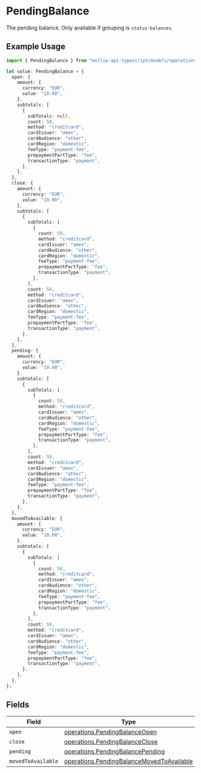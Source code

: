 # PendingBalance

The pending balance. Only available if grouping is `status-balances`.

## Example Usage

```typescript
import { PendingBalance } from "mollie-api-typescript/models/operations";

let value: PendingBalance = {
  open: {
    amount: {
      currency: "EUR",
      value: "10.00",
    },
    subtotals: [
      {
        subTotals: null,
        count: 50,
        method: "creditcard",
        cardIssuer: "amex",
        cardAudience: "other",
        cardRegion: "domestic",
        feeType: "payment-fee",
        prepaymentPartType: "fee",
        transactionType: "payment",
      },
    ],
  },
  close: {
    amount: {
      currency: "EUR",
      value: "10.00",
    },
    subtotals: [
      {
        subTotals: [
          {
            count: 50,
            method: "creditcard",
            cardIssuer: "amex",
            cardAudience: "other",
            cardRegion: "domestic",
            feeType: "payment-fee",
            prepaymentPartType: "fee",
            transactionType: "payment",
          },
        ],
        count: 50,
        method: "creditcard",
        cardIssuer: "amex",
        cardAudience: "other",
        cardRegion: "domestic",
        feeType: "payment-fee",
        prepaymentPartType: "fee",
        transactionType: "payment",
      },
    ],
  },
  pending: {
    amount: {
      currency: "EUR",
      value: "10.00",
    },
    subtotals: [
      {
        subTotals: [
          {
            count: 50,
            method: "creditcard",
            cardIssuer: "amex",
            cardAudience: "other",
            cardRegion: "domestic",
            feeType: "payment-fee",
            prepaymentPartType: "fee",
            transactionType: "payment",
          },
        ],
        count: 50,
        method: "creditcard",
        cardIssuer: "amex",
        cardAudience: "other",
        cardRegion: "domestic",
        feeType: "payment-fee",
        prepaymentPartType: "fee",
        transactionType: "payment",
      },
    ],
  },
  movedToAvailable: {
    amount: {
      currency: "EUR",
      value: "10.00",
    },
    subtotals: [
      {
        subTotals: [
          {
            count: 50,
            method: "creditcard",
            cardIssuer: "amex",
            cardAudience: "other",
            cardRegion: "domestic",
            feeType: "payment-fee",
            prepaymentPartType: "fee",
            transactionType: "payment",
          },
        ],
        count: 50,
        method: "creditcard",
        cardIssuer: "amex",
        cardAudience: "other",
        cardRegion: "domestic",
        feeType: "payment-fee",
        prepaymentPartType: "fee",
        transactionType: "payment",
      },
    ],
  },
};
```

## Fields

| Field                                                                                                  | Type                                                                                                   | Required                                                                                               | Description                                                                                            |
| ------------------------------------------------------------------------------------------------------ | ------------------------------------------------------------------------------------------------------ | ------------------------------------------------------------------------------------------------------ | ------------------------------------------------------------------------------------------------------ |
| `open`                                                                                                 | [operations.PendingBalanceOpen](../../models/operations/pendingbalanceopen.md)                         | :heavy_minus_sign:                                                                                     | N/A                                                                                                    |
| `close`                                                                                                | [operations.PendingBalanceClose](../../models/operations/pendingbalanceclose.md)                       | :heavy_minus_sign:                                                                                     | N/A                                                                                                    |
| `pending`                                                                                              | [operations.PendingBalancePending](../../models/operations/pendingbalancepending.md)                   | :heavy_minus_sign:                                                                                     | N/A                                                                                                    |
| `movedToAvailable`                                                                                     | [operations.PendingBalanceMovedToAvailable](../../models/operations/pendingbalancemovedtoavailable.md) | :heavy_minus_sign:                                                                                     | N/A                                                                                                    |
